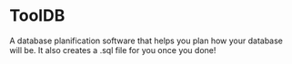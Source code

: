 # ToolDB
A database planification software that helps you plan how your database will be. It also creates a .sql file for you once you done!
